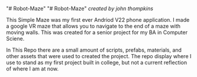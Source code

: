 "# Robot-Maze" 
"# Robot-Maze" 
*created by john thompkins*

This Simple Maze was my first ever Andriod V22 phone application. I made a google VR maze that allows you to navigate to the end of a maze with moving walls. This was created for a senior project for my BA in Computer Sciene. 

In This Repo there are a small amount of scripts, prefabs, materials, and other assets that were used to created the project. The repo display where I use to stand as my first project built in college, but not a current reflection of where I am at now.
